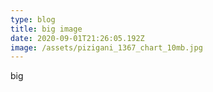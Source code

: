 ```yaml
---
type: blog
title: big image
date: 2020-09-01T21:26:05.192Z
image: /assets/pizigani_1367_chart_10mb.jpg
---
```

big